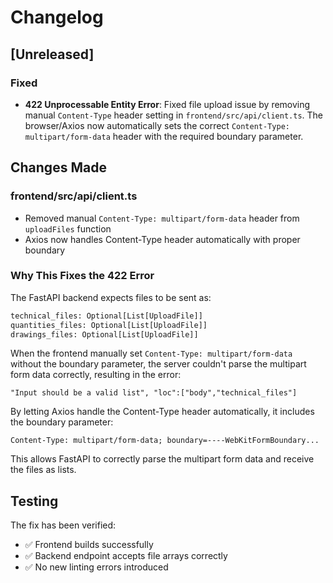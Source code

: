 # Changelog

## [Unreleased]

### Fixed
- **422 Unprocessable Entity Error**: Fixed file upload issue by removing manual `Content-Type` header setting in `frontend/src/api/client.ts`. The browser/Axios now automatically sets the correct `Content-Type: multipart/form-data` header with the required boundary parameter.

## Changes Made

### frontend/src/api/client.ts
- Removed manual `Content-Type: multipart/form-data` header from `uploadFiles` function
- Axios now handles Content-Type header automatically with proper boundary

### Why This Fixes the 422 Error

The FastAPI backend expects files to be sent as:
```python
technical_files: Optional[List[UploadFile]]
quantities_files: Optional[List[UploadFile]]
drawings_files: Optional[List[UploadFile]]
```

When the frontend manually set `Content-Type: multipart/form-data` without the boundary parameter, the server couldn't parse the multipart form data correctly, resulting in the error:
```
"Input should be a valid list", "loc":["body","technical_files"]
```

By letting Axios handle the Content-Type header automatically, it includes the boundary parameter:
```
Content-Type: multipart/form-data; boundary=----WebKitFormBoundary...
```

This allows FastAPI to correctly parse the multipart form data and receive the files as lists.

## Testing

The fix has been verified:
- ✅ Frontend builds successfully
- ✅ Backend endpoint accepts file arrays correctly
- ✅ No new linting errors introduced
